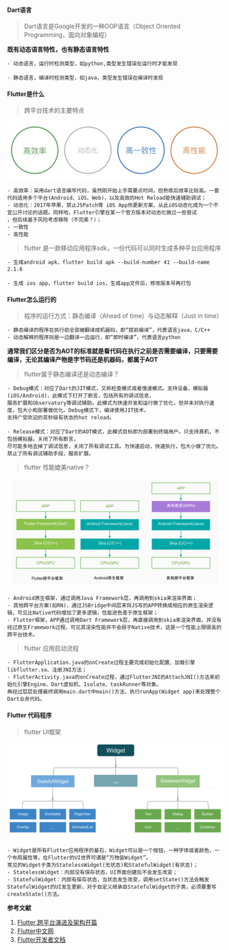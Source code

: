 #### Dart语言

> Dart语言是Google开发的一种OOP语言（Object Oriented Programming，面向对象编程）

**既有动态语言特性，也有静态语言特性**
    
    - 动态语言，运行时检测类型，如python,类型发生错误在运行时才能发现
    
    - 静态语言，编译时检测类型，如java，类型发生错误在编译时发现

#### Flutter是什么

> 跨平台技术的主要特点

![特点示意图](pictures/features.png)

    - 高效率：采用dart语言编写代码，虽然刚开始上手需要点时间，但熟练后效率比较高。一套代码适用多个平台(Android、iOS、Web)，以及高效的Hot Reload能快速辅助调试；
    - 动态化：2017年苹果，禁止JSPatch等 iOS App热更新方案，从此iOS动态化成为一个不宜公开讨论的话题。同样地，Flutter引擎在某一个官方版本对动态化做过一些尝试
    ，但后续基于风险考虑移除（不完美？）；
    - 一致性
    - 高性能

> flutter 是一款移动应用程序sdk，一份代码可以同时生成多种平台应用程序

    - 生成android apk，flutter build apk --build-number 41 --build-name 2.1.6
    
    - 生成 ios app，flutter build ios，生成app文件后，修改版本号再打包

#### Flutter怎么运行的

> 程序的运行方式：静态编译（Ahead of time）与动态解释（Just in time）

    - 静态编译的程序在执行前全部被翻译成机器码，即“提前编译”，代表语言java，C/C++
    - 动态解释的程序则是一边翻译一边运行，即“即时编译”，代表语言python
    
**通常我们区分是否为AOT的标准就是看代码在执行之前是否需要编译，只要需要编译，无论其编译产物是字节码还是机器码，都属于AOT**

> flutter属于静态编译还是动态编译？

    - Debug模式：对应了Dart的JIT模式，又称检查模式或者慢速模式。支持设备，模拟器(iOS/Android)，此模式下打开了断言，包括所有的调试信息，
    服务扩展和Observatory等调试辅助。此模式为快速开发和运行做了优化，但并未对执行速度，包大小和部署做优化。Debug模式下，编译使用JIT技术，
    支持广受欢迎的亚秒级有状态的hot reload。
      
    - Release模式：对应了Dart的AOT模式，此模式目标即为部署到终端用户。只支持真机，不包括模拟器。关闭了所有断言，
    尽可能多地去掉了调试信息，关闭了所有调试工具。为快速启动，快速执行，包大小做了优化。禁止了所有调试辅助手段，服务扩展。
    
> flutter 性能媲美native？

![flutter 流程架构](pictures/flutter_compare.png)

    - Android原生框架，通过调用Java Framework层，再调用到skia来渲染界面；
    - 其他跨平台方案(如RN)，通过JSBridge中间层来将JS写的APP转换成相应的原生渲染逻辑，可见比Native代码增加了更多逻辑，性能逊色差于原生框架；
    - Flutter框架，APP通过调用Dart Framework层，再直接调用到skia来渲染界面，并没有经过原生Framework过程，可见其渲染性能并不会弱于Native技术，这是一个性能上限很高的跨平台技术。

> flutter 应用启动流程

    - FlutterApplication.java的onCreate过程主要完成初始化配置、加载引擎libflutter.so、注册JNI方法；
    - FlutterActivity.java的onCreate过程，通过FlutterJNI的AttachJNI()方法来初始化引擎Engine、Dart虚拟机、Isolate、taskRunner等对象。
    再经过层层处理最终调用main.dart中main()方法，执行runApp(Widget app)来处理整个Dart业务代码。

#### Flutter 代码程序

> flutter UI框架

![flutter UI框架](pictures/flutter_widget_arch.png)

    - Widget是所有Flutter应用程序的基石，Widget可以是一个按钮，一种字体或者颜色，一个布局属性等，在Flutter的UI世界可谓是“万物皆Widget”。
    常见的Widget子类为StatelessWidget(无状态)和StatefulWidget(有状态)；
    - StatelessWidget：内部没有保存状态，UI界面创建后不会发生改变；
    - StatefulWidget：内部有保存状态，当状态发生改变，调用setState()方法会触发StatefulWidget的UI发生更新，对于自定义继承自StatefulWidget的子类，必须要重写createState()方法。      

>

**参考文献**

1. [Flutter 跨平台演进及架构开篇](http://gityuan.com/flutter/)
1. [Flutter中文网](https://flutterchina.club/docs/)
1. [Flutter开发者文档](https://flutter.dev/docs)